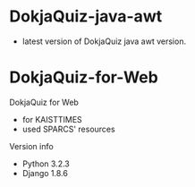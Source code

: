# DokjaQuiz-java-awt
- latest version of DokjaQuiz java awt version.

# DokjaQuiz-for-Web

DokjaQuiz for Web
- for KAISTTIMES
- used SPARCS' resources

Version info
- Python 3.2.3
- Django 1.8.6
